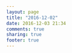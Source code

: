 ```yaml
---
layout: page
title: "2016-12-02"
date: 2016-12-03 21:34
comments: true
sharing: true
footer: true
---
```

